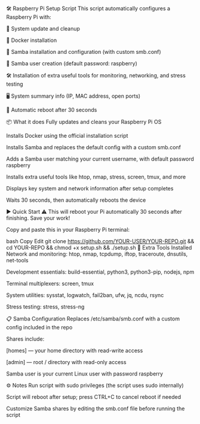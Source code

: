 🛠 Raspberry Pi Setup Script
This script automatically configures a Raspberry Pi with:

🔄 System update and cleanup

🐳 Docker installation

📁 Samba installation and configuration (with custom smb.conf)

👤 Samba user creation (default password: raspberry)

🛠 Installation of extra useful tools for monitoring, networking, and stress testing

🖥 System summary info (IP, MAC address, open ports)

🔁 Automatic reboot after 30 seconds

📦 What it does
Fully updates and cleans your Raspberry Pi OS

Installs Docker using the official installation script

Installs Samba and replaces the default config with a custom smb.conf

Adds a Samba user matching your current username, with default password raspberry

Installs extra useful tools like htop, nmap, stress, screen, tmux, and more

Displays key system and network information after setup completes

Waits 30 seconds, then automatically reboots the device

▶️ Quick Start
⚠️ This will reboot your Pi automatically 30 seconds after finishing. Save your work!

Copy and paste this in your Raspberry Pi terminal:

bash
Copy
Edit
git clone https://github.com/YOUR-USER/YOUR-REPO.git && cd YOUR-REPO && chmod +x setup.sh && ./setup.sh
🔧 Extra Tools Installed
Network and monitoring: htop, nmap, tcpdump, iftop, traceroute, dnsutils, net-tools

Development essentials: build-essential, python3, python3-pip, nodejs, npm

Terminal multiplexers: screen, tmux

System utilities: sysstat, logwatch, fail2ban, ufw, jq, ncdu, rsync

Stress testing: stress, stress-ng

📋 Samba Configuration
Replaces /etc/samba/smb.conf with a custom config included in the repo

Shares include:

[homes] — your home directory with read-write access

[admin] — root / directory with read-only access

Samba user is your current Linux user with password raspberry

⚙️ Notes
Run script with sudo privileges (the script uses sudo internally)

Script will reboot after setup; press CTRL+C to cancel reboot if needed

Customize Samba shares by editing the smb.conf file before running the script
